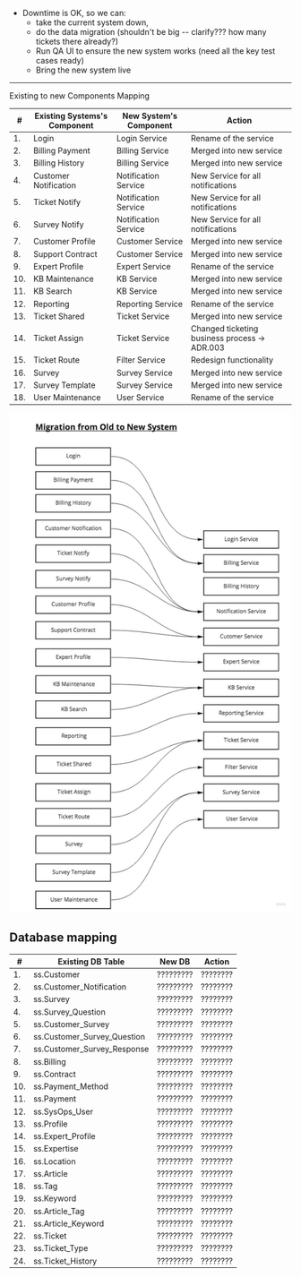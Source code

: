 * Downtime is OK, so we can:
  * take the current system down,
  * do the data migration (shouldn't be big -- clarify??? how many tickets there already?)
  * Run QA UI to ensure the new system works (need all the key test cases ready)
  * Bring the new system live
  
  
----
Existing to new Components Mapping

| # | Existing Systems's Component | New System's Component | Action |
|----|----|----|----|
|1.  | Login                 | Login Service         | Rename of the service                         | 
|2.  | Billing Payment       | Billing Service       | Merged into new service                       | 
|3.  | Billing History       | Billing Service       | Merged into new service                       | 
|4.  | Customer Notification | Notification Service  | New Service for all notifications             | 
|5.  | Ticket Notify         | Notification Service  | New Service for all notifications             |
|6.  | Survey Notify         | Notification Service  | New Service for all notifications             |
|7.  | Customer Profile      | Customer Service      | Merged into new service                       |
|8.  | Support Contract      | Customer Service      | Merged into new service                       | 
|9.  | Expert Profile        | Expert Service        | Rename of the service                         | 
|10. | KB Maintenance        | KB Service            | Merged into new service                       | 
|11. | KB Search             | KB Service            | Merged into new service                       | 
|12. | Reporting             | Reporting Service     | Rename of the service                         | 
|13. | Ticket Shared         | Ticket Service        | Merged into new service                       | 
|14. | Ticket Assign         | Ticket Service        | Changed ticketing business process -> ADR.003 | 
|15. | Ticket Route          | Filter Service        | Redesign functionality                        | 
|16. | Survey                | Survey Service        | Merged into new service                       | 
|17. | Survey Template       | Survey Service        | Merged into new service                       |
|18. | User Maintenance      | User Service          | Rename of the service                         |
  
![Mapping of components](./img/ComponentMapping.jpg)

## Database mapping
| # | Existing DB Table | New DB | Action |
|----|----|----|----|
|1.  | ss.Customer                   | ?????????  | ???????? | 
|2.  | ss.Customer_Notification      | ?????????  | ???????? | 
|3.  | ss.Survey                     | ?????????  | ???????? | 
|4.  | ss.Survey_Question            | ?????????  | ???????? | 
|5.  | ss.Customer_Survey            | ?????????  | ???????? |
|6.  | ss.Customer_Survey_Question   | ?????????  | ???????? |
|7.  | ss.Customer_Survey_Response   | ?????????  | ???????? |
|8.  | ss.Billing                    | ?????????  | ???????? | 
|9.  | ss.Contract                   | ?????????  | ???????? | 
|10. | ss.Payment_Method             | ?????????  | ???????? | 
|11. | ss.Payment                    | ?????????  | ???????? | 
|12. | ss.SysOps_User                | ?????????  | ???????? | 
|13. | ss.Profile                    | ?????????  | ???????? | 
|14. | ss.Expert_Profile             | ?????????  | ???????? | 
|15. | ss.Expertise                  | ?????????  | ???????? | 
|16. | ss.Location                   | ?????????  | ???????? | 
|17. | ss.Article                    | ?????????  | ???????? |
|18. | ss.Tag                        | ?????????  | ???????? |
|19. | ss.Keyword                    | ?????????  | ???????? |
|20. | ss.Article_Tag                | ?????????  | ???????? |
|21. | ss.Article_Keyword            | ?????????  | ???????? |
|22. | ss.Ticket                     | ?????????  | ???????? |
|23. | ss.Ticket_Type                | ?????????  | ???????? |
|24. | ss.Ticket_History             | ?????????  | ???????? |
